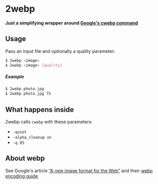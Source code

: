 
# 2webp

**Just a simplifying wrapper around [Google's cwebp command](https://developers.google.com/speed/webp/docs/cwebp)**

## Usage

Pass an input file and optionally a quality parameter:

```bash
$ 2webp <image>
$ 2webp <image> [quality]
```

##### Example

```bash
$ 2webp photo.jpg
$ 2webp photo.jpg 75
```

## What happens inside

2webp calls `cwebp` with these parameters:

- `-quiet`
- `-alpha_cleanup on`
- `-q 85`


## About webp
See Google's article [“A new image format for the Web”](https://developers.google.com/speed/webp/) and their [webp encoding guide](https://developers.google.com/speed/webp/docs/cwebp)

